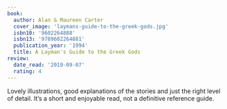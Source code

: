 ```yaml
---
book:
  author: Alan & Maureen Carter
  cover_image: 'laymans-guide-to-the-greek-gods.jpg'
  isbn10: '9602264888'
  isbn13: '9789602264881'
  publication_year: '1994'
  title: A Layman's Guide to the Greek Gods
review:
  date_read: '2019-09-07'
  rating: 4
---
```


Lovely illustrations, good explanations of the stories and just the right level of detail. It’s a short and enjoyable read, not a definitive reference guide.
